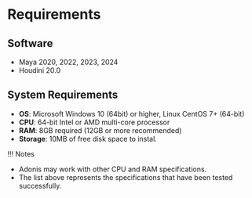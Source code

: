 # Requirements

## Software

- Maya 2020, 2022, 2023, 2024
- Houdini 20.0

## System Requirements

- **OS**: Microsoft Windows 10 (64bit) or higher, Linux CentOS 7+ (64-bit)
- **CPU**: 64-bit Intel or AMD multi-core processor
- **RAM**: 8GB required (12GB or more recommended)
- **Storage**: 10MB of free disk space to instal.

!!! Notes
  - Adonis may work with other CPU and RAM specifications.
  - The list above represents the specifications that have been tested successfully.